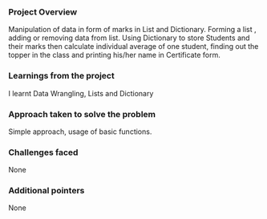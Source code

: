 ### Project Overview

 Manipulation of data in form of marks in List and Dictionary. Forming a list , adding or removing data from list. Using Dictionary to store Students and their marks then calculate individual average of one student, finding out the topper in the class and printing his/her name in Certificate form.


### Learnings from the project

 I learnt Data Wrangling, Lists and Dictionary


### Approach taken to solve the problem

 Simple approach, usage of basic functions. 


### Challenges faced

 None


### Additional pointers

 None


